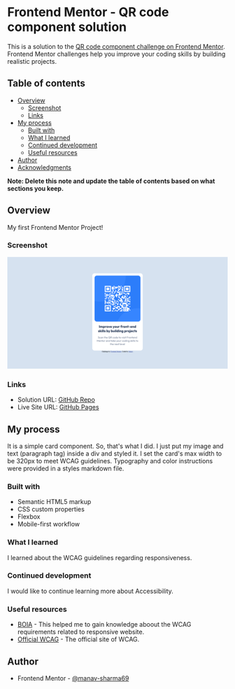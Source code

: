 # Frontend Mentor - QR code component solution

This is a solution to the [QR code component challenge on Frontend Mentor](https://www.frontendmentor.io/challenges/qr-code-component-iux_sIO_H). Frontend Mentor challenges help you improve your coding skills by building realistic projects. 

## Table of contents

- [Overview](#overview)
  - [Screenshot](#screenshot)
  - [Links](#links)
- [My process](#my-process)
  - [Built with](#built-with)
  - [What I learned](#what-i-learned)
  - [Continued development](#continued-development)
  - [Useful resources](#useful-resources)
- [Author](#author)
- [Acknowledgments](#acknowledgments)

**Note: Delete this note and update the table of contents based on what sections you keep.**

## Overview

My first Frontend Mentor Project!

### Screenshot

![Desktop View](./images/desktop-view.png)

### Links

- Solution URL: [GitHub Repo](https://github.com/manav-sharma69/qr-code-component)
- Live Site URL: [GitHub Pages](https://manav-sharma69.github.io/frontend-mentor-projects/qr-code-component/index.html)

## My process

It is a simple card component. So, that's what I did. I just put my image and text (paragraph tag) inside a div and styled it. I set the card's max width to be 320px to meet WCAG guidelines. Typography and color instructions were provided in a styles markdown file.  

### Built with

- Semantic HTML5 markup
- CSS custom properties
- Flexbox
- Mobile-first workflow

### What I learned

I learned about the WCAG guidelines regarding responsiveness.

### Continued development

I would like to continue learning more about Accessibility.

### Useful resources

- [BOIA](https://www.boia.org/blog/does-wcag-2.1-require-responsive-design) - This helped me to gain knowledge aboout the WCAG requirements related to responsive website.
- [Official WCAG](https://www.w3.org/TR/WCAG21/) - The official site of WCAG. 

## Author

- Frontend Mentor - [@manav-sharma69](https://www.frontendmentor.io/profile/manav-sharma69)
